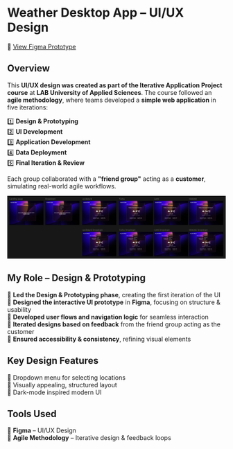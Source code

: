 # Weather Desktop App – UI/UX Design  
🔗 [View Figma Prototype](https://www.figma.com/proto/OYHlzWuFgNjfEtBMJF6ebQ/Weather-App?node-id=129-2&p=f&t=BSgxI1Gh575zMBiv-1&scaling=min-zoom&content-scaling=fixed&page-id=0%3A1&starting-point-node-id=129%3A2)  

## **Overview**  
This **UI/UX design was created as part of the Iterative Application Project course** at **LAB University of Applied Sciences**. The course followed an **agile methodology**, where teams developed a **simple web application** in five iterations:  

1️⃣ **Design & Prototyping**  
2️⃣ **UI Development**  
3️⃣ **Application Development**  
4️⃣ **Data Deployment**  
5️⃣ **Final Iteration & Review**  

Each group collaborated with a **"friend group"** acting as a **customer**, simulating real-world agile workflows.  


![Weather App UI](https://raw.githubusercontent.com/emmituomisto/Weather-App-UI/main/assets/Weather%20Desktop%20App%20Design.png)  



## **My Role – Design & Prototyping**  
💜 **Led the Design & Prototyping phase**, creating the first iteration of the UI  
💜 **Designed the interactive UI prototype** in **Figma**, focusing on structure & usability  
💜 **Developed user flows and navigation logic** for seamless interaction  
💜 **Iterated designs based on feedback** from the friend group acting as the customer  
💜 **Ensured accessibility & consistency**, refining visual elements  

## **Key Design Features**  
💜 Dropdown menu for selecting locations  
💜 Visually appealing, structured layout  
💜 Dark-mode inspired modern UI  

## **Tools Used**  
💜 **Figma** – UI/UX Design   
💜 **Agile Methodology** – Iterative design & feedback loops 
